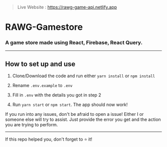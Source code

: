 >Live Website : https://rawg-game-api.netlify.app
# RAWG-Gamestore

### A game store made using React, Firebase, React Query.

---

## How to set up and use

1. Clone/Download the code and run either `yarn install` or `npm install`

2. Rename `.env.example` to `.env`

3. Fill in `.env` with the details you got in step 2

4. Run `yarn start` or `npm start`. The app should now work!

If you run into any issues, don't be afraid to open a issue! Either I or someone else will try to assist. Just provide the error you get and the action you are trying to perform.

---

If this repo helped you, don't forget to ⭐ it!
